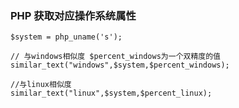 ### **PHP 获取对应操作系统属性**

```
$system = php_uname('s');

// 与windows相似度 $percent_windows为一个双精度的值
similar_text("windows",$system,$percent_windows);

//与linux相似度
similar_text("linux",$system,$percent_linux);
```

